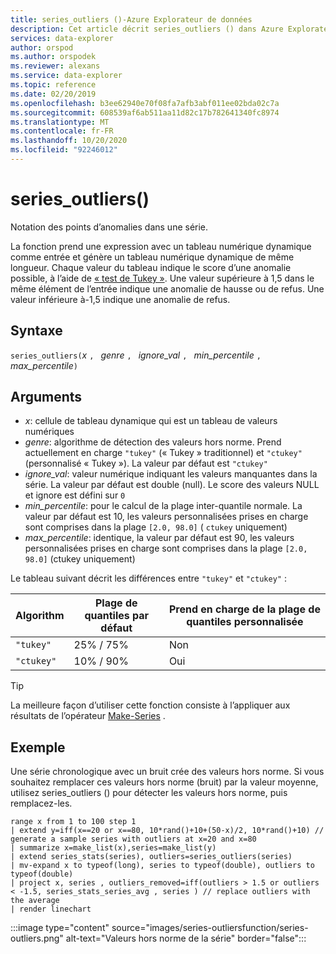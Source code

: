 ```yaml
---
title: series_outliers ()-Azure Explorateur de données
description: Cet article décrit series_outliers () dans Azure Explorateur de données.
services: data-explorer
author: orspod
ms.author: orspodek
ms.reviewer: alexans
ms.service: data-explorer
ms.topic: reference
ms.date: 02/20/2019
ms.openlocfilehash: b3ee62940e70f08fa7afb3abf011ee02bda02c7a
ms.sourcegitcommit: 608539af6ab511aa11d82c17b782641340fc8974
ms.translationtype: MT
ms.contentlocale: fr-FR
ms.lasthandoff: 10/20/2020
ms.locfileid: "92246012"
---
```

# <a name="series_outliers"></a>series_outliers()

Notation des points d’anomalies dans une série.

La fonction prend une expression avec un tableau numérique dynamique comme entrée et génère un tableau numérique dynamique de même longueur. Chaque valeur du tableau indique le score d’une anomalie possible, à l’aide de [« test de Tukey »](https://en.wikipedia.org/wiki/Outlier#Tukey's_fences). Une valeur supérieure à 1,5 dans le même élément de l’entrée indique une anomalie de hausse ou de refus. Une valeur inférieure à-1,5 indique une anomalie de refus.

## <a name="syntax"></a>Syntaxe

`series_outliers(`*x* `, ` *genre* `, ` *ignore_val* `, ` *min_percentile* `, ` *max_percentile*`)`

## <a name="arguments"></a>Arguments

* *x*: cellule de tableau dynamique qui est un tableau de valeurs numériques
* *genre*: algorithme de détection des valeurs hors norme. Prend actuellement en charge `"tukey"` (« Tukey » traditionnel) et  `"ctukey"` (personnalisé « Tukey »). La valeur par défaut est `"ctukey"`
* *ignore_val*: valeur numérique indiquant les valeurs manquantes dans la série. La valeur par défaut est double (null). Le score des valeurs NULL et ignore est défini sur `0`
* *min_percentile*: pour le calcul de la plage inter-quantile normale. La valeur par défaut est 10, les valeurs personnalisées prises en charge sont comprises dans la plage `[2.0, 98.0]` ( `ctukey` uniquement)
* *max_percentile*: identique, la valeur par défaut est 90, les valeurs personnalisées prises en charge sont comprises dans la plage `[2.0, 98.0]` (ctukey uniquement)

Le tableau suivant décrit les différences entre `"tukey"` et `"ctukey"` :

| Algorithm | Plage de quantiles par défaut | Prend en charge de la plage de quantiles personnalisée |
|-----------|----------------------- |--------------------------------|
| `"tukey"` | 25% / 75%              | Non                             |
| `"ctukey"`| 10% / 90%              | Oui                            |

> [!TIP]
> La meilleure façon d’utiliser cette fonction consiste à l’appliquer aux résultats de l’opérateur [Make-Series](make-seriesoperator.md) .

## <a name="example"></a>Exemple

Une série chronologique avec un bruit crée des valeurs hors norme. Si vous souhaitez remplacer ces valeurs hors norme (bruit) par la valeur moyenne, utilisez series_outliers () pour détecter les valeurs hors norme, puis remplacez-les.

<!-- csl: https://help.kusto.windows.net:443/Samples -->
```kusto
range x from 1 to 100 step 1 
| extend y=iff(x==20 or x==80, 10*rand()+10+(50-x)/2, 10*rand()+10) // generate a sample series with outliers at x=20 and x=80
| summarize x=make_list(x),series=make_list(y)
| extend series_stats(series), outliers=series_outliers(series)
| mv-expand x to typeof(long), series to typeof(double), outliers to typeof(double)
| project x, series , outliers_removed=iff(outliers > 1.5 or outliers < -1.5, series_stats_series_avg , series ) // replace outliers with the average
| render linechart
``` 

:::image type="content" source="images/series-outliersfunction/series-outliers.png" alt-text="Valeurs hors norme de la série" border="false":::
